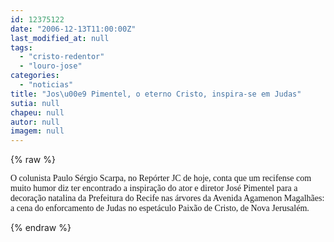 ```yaml
---
id: 12375122
date: "2006-12-13T11:00:00Z"
last_modified_at: null
tags:
  - "cristo-redentor"
  - "louro-jose"
categories:
  - "noticias"
title: "Jos\u00e9 Pimentel, o eterno Cristo, inspira-se em Judas"
sutia: null
chapeu: null
autor: null
imagem: null
---
```

{% raw %}
<p><P><FONT face=Verdana>O colunista Paulo Sérgio Scarpa, no Repórter JC de hoje, conta que um recifense com muito humor diz ter encontrado a inspiração do ator e diretor José Pimentel para a decoração natalina da Prefeitura do Recife nas árvores da Avenida Agamenon Magalhães: a cena do enforcamento de Judas no espetáculo Paixão de Cristo, de Nova Jerusalém.</FONT></P> </p>
{% endraw %}